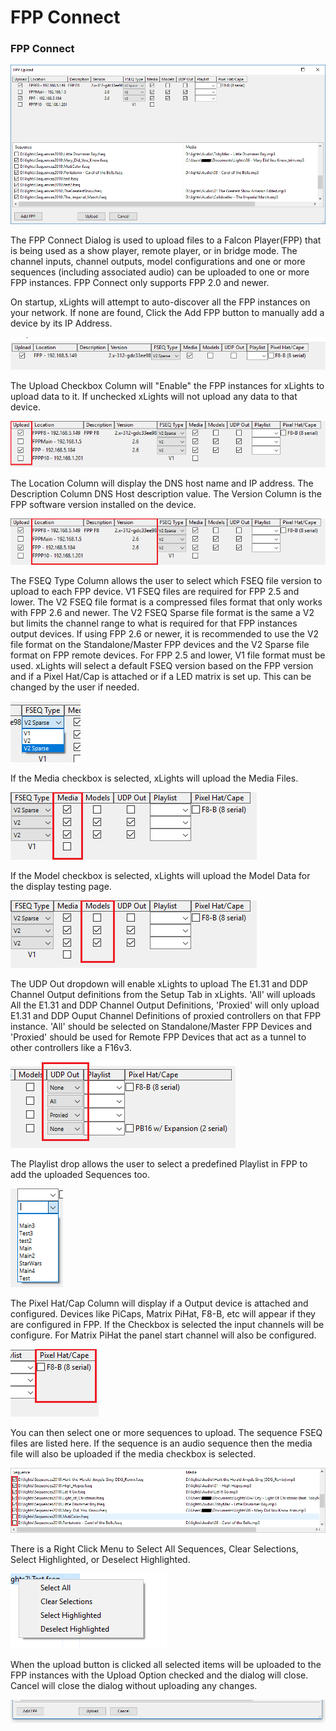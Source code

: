 # FPP Connect

### FPP Connect

![FPP Connect Dialog](../../../.gitbook/assets/image%20%28472%29.png)

The FPP Connect Dialog is used to upload files to a Falcon Player\(FPP\) that is being used as a show player, remote player, or in bridge mode. The channel inputs, channel outputs, model configurations and one or more sequences \(including associated audio\) can be uploaded to one or more FPP instances. FPP Connect only supports FPP 2.0 and newer.

On startup, xLights will attempt to auto-discover all the FPP instances on your network. If none are found, Click the Add FPP button to manually add a device by its IP Address.

![List of FPP Devices](../../../.gitbook/assets/image%20%28519%29.png)

The Upload Checkbox Column will "Enable" the FPP instances for xLights to upload data to it. If unchecked xLights will not upload any data to that device.

![Upload Enable Column](../../../.gitbook/assets/image%20%28440%29.png)

The Location Column will display the DNS host name and IP address. The Description Column DNS Host description value. The Version Column is the FPP software version installed on the device.

![FPP Host Information, IP Address and Version ](../../../.gitbook/assets/image%20%28728%29.png)

 The FSEQ Type Column allows the user to select which FSEQ file version to upload to each FPP device. V1 FSEQ files are required for FPP 2.5 and lower. The V2 FSEQ file format is a compressed files format that only works with FPP 2.6 and newer. The V2 FSEQ Sparse file format is the same a V2 but limits the channel range to what is required for that FPP instances output devices. If using FPP 2.6 or newer, it is recommended to use the V2 file format on the Standalone/Master FPP devices and the V2 Sparse file format on FPP remote devices. For FPP 2.5 and lower, V1 file format must be used. xLights will select a default FSEQ version based on the FPP version and if a Pixel Hat/Cap is attached or if a LED matrix is set up. This can be changed by the user if needed.

![FSEQ Version Selector](../../../.gitbook/assets/image%20%28358%29.png)

If the Media checkbox is selected, xLights will upload the Media Files.

![Media Upload Column](../../../.gitbook/assets/image%20%2813%29.png)

If the Model checkbox is selected, xLights will upload the Model Data for the display testing page.

![Model Upload Column](../../../.gitbook/assets/image%20%28193%29.png)

The UDP Out dropdown will enable xLights to upload The E1.31 and DDP Channel Output definitions from the Setup Tab in xLights. 'All' will uploads All the E1.31 and DDP Channel Output Definitions, 'Proxied' will only upload E1.31 and DDP Ouput Channel Definitions of proxied controllers on that FPP instance. 'All' should be selected on Standalone/Master FPP Devices and 'Proxied' should be used for Remote FPP Devices that act as a tunnel to other controllers like a F16v3. 

![](../../../.gitbook/assets/image%20%2822%29.png)

The Playlist drop allows the user to select a predefined Playlist in FPP to add the uploaded Sequences too.

![PlayList Drop-Down](../../../.gitbook/assets/image%20%28735%29.png)

The Pixel Hat/Cap Column will display if a Output device is attached and configured. Devices like PiCaps, Matrix PiHat, F8-B, etc will appear if they are configured in FPP. If the Checkbox is selected the input channels will be configure. For Matrix PiHat the panel start channel will also be configured.

![Hat/Cap Information](../../../.gitbook/assets/image%20%28510%29.png)

You can then select one or more sequences to upload. The sequence FSEQ files are listed here. If the sequence is an audio sequence then the media file will also be uploaded if the media checkbox is selected.

![Sequence Selection](../../../.gitbook/assets/image%20%28602%29.png)

There is a Right Click Menu to Select All Sequences,  Clear Selections, Select Highlighted, or Deselect Highlighted.

![](../../../.gitbook/assets/image%20%28281%29.png)

When the upload button is clicked all selected items will be uploaded to the FPP instances with the Upload Option checked and the dialog will close. Cancel will close the dialog without uploading any changes.

![Add FPP, Upload, and Cancel Button](../../../.gitbook/assets/image%20%28442%29.png)

